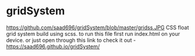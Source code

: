 # gridSystem
https://github.com/saad696/gridSystem/blob/master/gridss.JPG
CSS float grid system build using scss.
to run this file first run index.html on your device.
or just open through this link to check it out - https://saad696.github.io/gridSystem/
